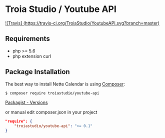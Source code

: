 # Troia Studio / Youtube API

[![Travis] (https://travis-ci.org/TroiaStudio/YoutubeAPI.svg?branch=master)](https://travis-ci.org/TroiaStudio/YoutubeAPI)

## Requirements
- php >= 5.6
- php extension curl

Package Installation
--------------------
The best way to install Nette Calendar is using [Composer](http://getcomposer.org/):

```sh
$ composer require troiastudio/youtube-api
```

[Packagist - Versions](https://packagist.org/packages/troiastudio/youtube-api)

or manual edit composer.json in your project

```json
"require": {
    "troiastudio/youtube-api": ">= 0.1"
}
```